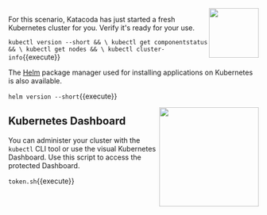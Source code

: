 <img align="right" src="/javajon/courses/kubernetes-pipelines/registries/assets/k8s-logo.png" width="100">

For this scenario, Katacoda has just started a fresh Kubernetes cluster for you. Verify it's ready for your use.

`kubectl version --short && \
kubectl get componentstatus && \
kubectl get nodes && \
kubectl cluster-info`{{execute}}

The [Helm](https://helm.sh/) package manager used for installing applications on Kubernetes is also available.

`helm version --short`{{execute}}

<img align="right" src="/javajon/courses/kubernetes-pipelines/registries/assets/k8s-dash.png" width="200">

## Kubernetes Dashboard ##

You can administer your cluster with the `kubectl` CLI tool or use the visual Kubernetes Dashboard. Use this script to access the protected Dashboard.

`token.sh`{{execute}}
